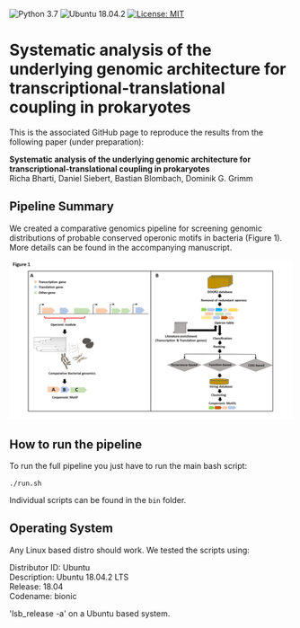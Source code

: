 ![Python 3.7](https://img.shields.io/badge/Python-3.7-blue.svg) ![Ubuntu 18.04.2](https://img.shields.io/badge/Ubuntu-18.04.2-green.svg) [![License: MIT](https://img.shields.io/badge/License-MIT-yellow.svg)](https://opensource.org/licenses/MIT)

# Systematic analysis of the underlying genomic architecture for transcriptional-translational coupling in prokaryotes


This is the associated GitHub page to reproduce the results from the following paper (under preparation):


**Systematic analysis of the underlying genomic architecture for transcriptional-translational coupling in prokaryotes**  
Richa Bharti, Daniel Siebert, Bastian Blombach, Dominik G. Grimm
   

## Pipeline Summary
We created a comparative genomics pipeline for screening genomic distributions of probable conserved operonic motifs in bacteria (Figure 1). More details can be found in the accompanying manuscript.

<p align="center">
  <img src="https://github.com/grimmlab/transcriptional-translational-coupling/blob/master/Figure%201.png">
</p>


## How to run the pipeline

To run the full pipeline you just have to run the main bash script:

```
./run.sh
```
  
Individual scripts can be found in the `bin` folder.

## Operating System

Any Linux based distro should work. We tested the scripts using:  
  
Distributor ID: Ubuntu  
Description: Ubuntu 18.04.2 LTS  
Release: 18.04  
Codename: bionic  
  
'lsb_release -a' on a Ubuntu based system.  


